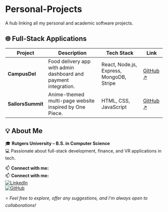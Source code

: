 # Personal-Projects
A hub linking all my personal and academic software projects.


## 🌐 Full-Stack Applications
| Project | Description | Tech Stack | Link |
|----------|--------------|-------------|------|
| **CampusDel** | Food delivery app with admin dashboard and payment integration. | React, Node.js, Express, MongoDB, Stripe | [GitHub ↗](https://github.com/DelightOti/Campus-Del) |
| **SailorsSummit** | Anime-themed multi-page website inspired by One Piece. | HTML, CSS, JavaScript | [GitHub ↗](https://github.com/DelightOti/SailorsSummit) |


## 💡 About Me  
🎓 **Rutgers University – B.S. in Computer Science**  
💻 Passionate about full-stack development, finance, and VR applications in tech.

📫 **Connect with me:**  
📫 **Connect with me:**  
[![LinkedIn](https://img.shields.io/badge/LinkedIn-Delight%20Oti-blue?logo=linkedin&logoColor=white)](https://www.linkedin.com/in/delightoti18/)  
[![GitHub](https://img.shields.io/badge/GitHub-DelightOti-black?logo=github)](https://github.com/DelightOti)
 

⭐ *Feel free to explore, offer any suggestions, and I'm always open to collaborations!*
